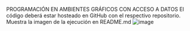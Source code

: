 PROGRAMACIÓN EN AMBIENTES GRÁFICOS CON ACCESO A DATOS
El código deberá estar hosteado en GitHub con el respectivo repositorio. 
Muestra la imagen de la ejecución en README.md
![image](https://github.com/Andres146-a/Dise-a-el-siguiente-formulario-en-JavaFx/assets/124753237/b23448f6-bdbc-459d-8a9a-4dfdf354a538)
